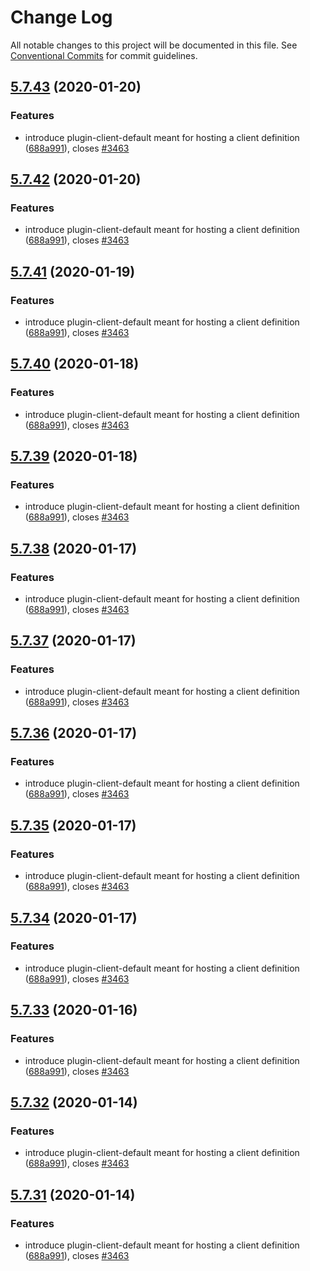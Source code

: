 # Change Log

All notable changes to this project will be documented in this file.
See [Conventional Commits](https://conventionalcommits.org) for commit guidelines.

## [5.7.43](https://github.com/IBM/kui/compare/v4.5.0...v5.7.43) (2020-01-20)

### Features

- introduce plugin-client-default meant for hosting a client definition ([688a991](https://github.com/IBM/kui/commit/688a991)), closes [#3463](https://github.com/IBM/kui/issues/3463)

## [5.7.42](https://github.com/IBM/kui/compare/v4.5.0...v5.7.42) (2020-01-20)

### Features

- introduce plugin-client-default meant for hosting a client definition ([688a991](https://github.com/IBM/kui/commit/688a991)), closes [#3463](https://github.com/IBM/kui/issues/3463)

## [5.7.41](https://github.com/IBM/kui/compare/v4.5.0...v5.7.41) (2020-01-19)

### Features

- introduce plugin-client-default meant for hosting a client definition ([688a991](https://github.com/IBM/kui/commit/688a991)), closes [#3463](https://github.com/IBM/kui/issues/3463)

## [5.7.40](https://github.com/IBM/kui/compare/v4.5.0...v5.7.40) (2020-01-18)

### Features

- introduce plugin-client-default meant for hosting a client definition ([688a991](https://github.com/IBM/kui/commit/688a991)), closes [#3463](https://github.com/IBM/kui/issues/3463)

## [5.7.39](https://github.com/IBM/kui/compare/v4.5.0...v5.7.39) (2020-01-18)

### Features

- introduce plugin-client-default meant for hosting a client definition ([688a991](https://github.com/IBM/kui/commit/688a991)), closes [#3463](https://github.com/IBM/kui/issues/3463)

## [5.7.38](https://github.com/IBM/kui/compare/v4.5.0...v5.7.38) (2020-01-17)

### Features

- introduce plugin-client-default meant for hosting a client definition ([688a991](https://github.com/IBM/kui/commit/688a991)), closes [#3463](https://github.com/IBM/kui/issues/3463)

## [5.7.37](https://github.com/IBM/kui/compare/v4.5.0...v5.7.37) (2020-01-17)

### Features

- introduce plugin-client-default meant for hosting a client definition ([688a991](https://github.com/IBM/kui/commit/688a991)), closes [#3463](https://github.com/IBM/kui/issues/3463)

## [5.7.36](https://github.com/IBM/kui/compare/v4.5.0...v5.7.36) (2020-01-17)

### Features

- introduce plugin-client-default meant for hosting a client definition ([688a991](https://github.com/IBM/kui/commit/688a991)), closes [#3463](https://github.com/IBM/kui/issues/3463)

## [5.7.35](https://github.com/IBM/kui/compare/v4.5.0...v5.7.35) (2020-01-17)

### Features

- introduce plugin-client-default meant for hosting a client definition ([688a991](https://github.com/IBM/kui/commit/688a991)), closes [#3463](https://github.com/IBM/kui/issues/3463)

## [5.7.34](https://github.com/IBM/kui/compare/v4.5.0...v5.7.34) (2020-01-17)

### Features

- introduce plugin-client-default meant for hosting a client definition ([688a991](https://github.com/IBM/kui/commit/688a991)), closes [#3463](https://github.com/IBM/kui/issues/3463)

## [5.7.33](https://github.com/IBM/kui/compare/v4.5.0...v5.7.33) (2020-01-16)

### Features

- introduce plugin-client-default meant for hosting a client definition ([688a991](https://github.com/IBM/kui/commit/688a991)), closes [#3463](https://github.com/IBM/kui/issues/3463)

## [5.7.32](https://github.com/IBM/kui/compare/v4.5.0...v5.7.32) (2020-01-14)

### Features

- introduce plugin-client-default meant for hosting a client definition ([688a991](https://github.com/IBM/kui/commit/688a991)), closes [#3463](https://github.com/IBM/kui/issues/3463)

## [5.7.31](https://github.com/IBM/kui/compare/v4.5.0...v5.7.31) (2020-01-14)

### Features

- introduce plugin-client-default meant for hosting a client definition ([688a991](https://github.com/IBM/kui/commit/688a991)), closes [#3463](https://github.com/IBM/kui/issues/3463)
